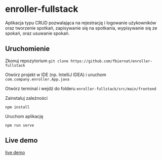 # enroller-fullstack
Aplikacja typu CRUD pozwalająca na rejestrację i logowanie użykowników oraz tworzenie spotkań, zapisywanie się na spotkania, wypisywanie się ze spokań, oraz usuwanie spokań.

## Uruchomienie
Zkonuj repozytorium
`git clone https://github.com/fbiernat/enroller-fullstack`

Otwórz projekt w IDE (np. IntelliJ IDEA) i uruchom `com.company.enroller.App.java`

Otwórz terminal i wejdź do folderu `enroller-fullstack/src/main/frontend`

Zainstaluj zależności

`npm install`

Uruchom aplikację

`npm run serve`

## Live demo
[live demo](https://mwo-class-enroller.herokuapp.com)
